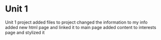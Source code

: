 # Unit 1
 Unit 1 project
added files to project
changed the information to my info
added new html page and linked it to main page
added content to interests page and stylized it